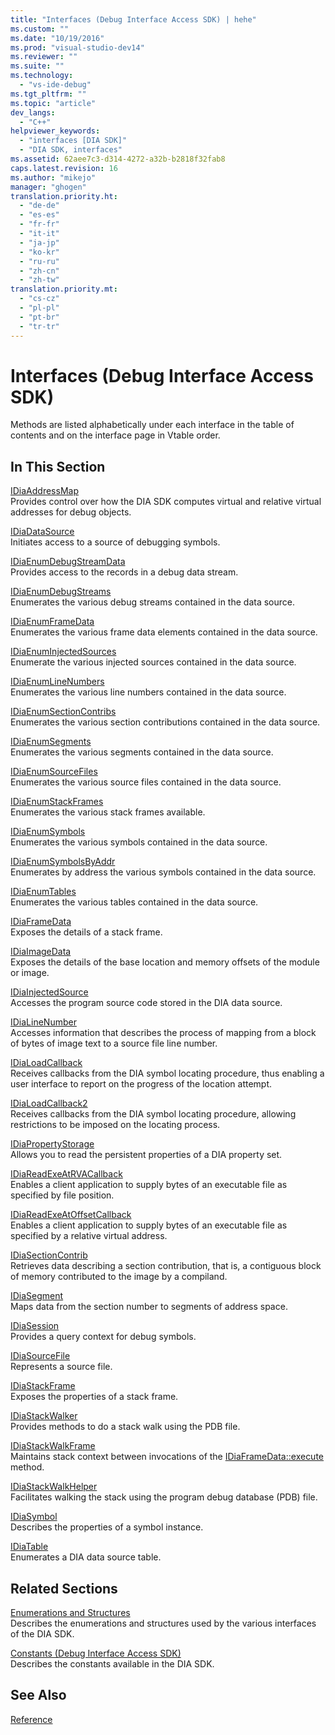 ```yaml
---
title: "Interfaces (Debug Interface Access SDK) | hehe"
ms.custom: ""
ms.date: "10/19/2016"
ms.prod: "visual-studio-dev14"
ms.reviewer: ""
ms.suite: ""
ms.technology: 
  - "vs-ide-debug"
ms.tgt_pltfrm: ""
ms.topic: "article"
dev_langs: 
  - "C++"
helpviewer_keywords: 
  - "interfaces [DIA SDK]"
  - "DIA SDK, interfaces"
ms.assetid: 62aee7c3-d314-4272-a32b-b2818f32fab8
caps.latest.revision: 16
ms.author: "mikejo"
manager: "ghogen"
translation.priority.ht: 
  - "de-de"
  - "es-es"
  - "fr-fr"
  - "it-it"
  - "ja-jp"
  - "ko-kr"
  - "ru-ru"
  - "zh-cn"
  - "zh-tw"
translation.priority.mt: 
  - "cs-cz"
  - "pl-pl"
  - "pt-br"
  - "tr-tr"
---
```

# Interfaces (Debug Interface Access SDK)
Methods are listed alphabetically under each interface in the table of contents and on the interface page in Vtable order.  
  
## In This Section  
 [IDiaAddressMap](../debug-interface-access/idiaaddressmap.md)  
 Provides control over how the DIA SDK computes virtual and relative virtual addresses for debug objects.  
  
 [IDiaDataSource](../debug-interface-access/idiadatasource.md)  
 Initiates access to a source of debugging symbols.  
  
 [IDiaEnumDebugStreamData](../debug-interface-access/idiaenumdebugstreamdata.md)  
 Provides access to the records in a debug data stream.  
  
 [IDiaEnumDebugStreams](../debug-interface-access/idiaenumdebugstreams.md)  
 Enumerates the various debug streams contained in the data source.  
  
 [IDiaEnumFrameData](../debug-interface-access/idiaenumframedata.md)  
 Enumerates the various frame data elements contained in the data source.  
  
 [IDiaEnumInjectedSources](../debug-interface-access/idiaenuminjectedsources.md)  
 Enumerate the various injected sources contained in the data source.  
  
 [IDiaEnumLineNumbers](../debug-interface-access/idiaenumlinenumbers.md)  
 Enumerates the various line numbers contained in the data source.  
  
 [IDiaEnumSectionContribs](../debug-interface-access/idiaenumsectioncontribs.md)  
 Enumerates the various section contributions contained in the data source.  
  
 [IDiaEnumSegments](../debug-interface-access/idiaenumsegments.md)  
 Enumerates the various segments contained in the data source.  
  
 [IDiaEnumSourceFiles](../debug-interface-access/idiaenumsourcefiles.md)  
 Enumerates the various source files contained in the data source.  
  
 [IDiaEnumStackFrames](../debug-interface-access/idiaenumstackframes.md)  
 Enumerates the various stack frames available.  
  
 [IDiaEnumSymbols](../debug-interface-access/idiaenumsymbols.md)  
 Enumerates the various symbols contained in the data source.  
  
 [IDiaEnumSymbolsByAddr](../debug-interface-access/idiaenumsymbolsbyaddr.md)  
 Enumerates by address the various symbols contained in the data source.  
  
 [IDiaEnumTables](../debug-interface-access/idiaenumtables.md)  
 Enumerates the various tables contained in the data source.  
  
 [IDiaFrameData](../debug-interface-access/idiaframedata.md)  
 Exposes the details of a stack frame.  
  
 [IDiaImageData](../debug-interface-access/idiaimagedata.md)  
 Exposes the details of the base location and memory offsets of the module or image.  
  
 [IDiaInjectedSource](../debug-interface-access/idiainjectedsource.md)  
 Accesses the program source code stored in the DIA data source.  
  
 [IDiaLineNumber](../debug-interface-access/idialinenumber.md)  
 Accesses information that describes the process of mapping from a block of bytes of image text to a source file line number.  
  
 [IDiaLoadCallback](../debug-interface-access/idialoadcallback.md)  
 Receives callbacks from the DIA symbol locating procedure, thus enabling a user interface to report on the progress of the location attempt.  
  
 [IDiaLoadCallback2](../debug-interface-access/idialoadcallback2.md)  
 Receives callbacks from the DIA symbol locating procedure, allowing restrictions to be imposed on the locating process.  
  
 [IDiaPropertyStorage](../debug-interface-access/idiapropertystorage.md)  
 Allows you to read the persistent properties of a DIA property set.  
  
 [IDiaReadExeAtRVACallback](../debug-interface-access/idiareadexeatrvacallback.md)  
 Enables a client application to supply bytes of an executable file as specified by file position.  
  
 [IDiaReadExeAtOffsetCallback](../debug-interface-access/idiareadexeatoffsetcallback.md)  
 Enables a client application to supply bytes of an executable file as specified by a relative virtual address.  
  
 [IDiaSectionContrib](../debug-interface-access/idiasectioncontrib.md)  
 Retrieves data describing a section contribution, that is, a contiguous block of memory contributed to the image by a compiland.  
  
 [IDiaSegment](../debug-interface-access/idiasegment.md)  
 Maps data from the section number to segments of address space.  
  
 [IDiaSession](../debug-interface-access/idiasession.md)  
 Provides a query context for debug symbols.  
  
 [IDiaSourceFile](../debug-interface-access/idiasourcefile.md)  
 Represents a source file.  
  
 [IDiaStackFrame](../debug-interface-access/idiastackframe.md)  
 Exposes the properties of a stack frame.  
  
 [IDiaStackWalker](../debug-interface-access/idiastackwalker.md)  
 Provides methods to do a stack walk using the PDB file.  
  
 [IDiaStackWalkFrame](../debug-interface-access/idiastackwalkframe.md)  
 Maintains stack context between invocations of the [IDiaFrameData::execute](../debug-interface-access/idiaframedata--execute.md) method.  
  
 [IDiaStackWalkHelper](../debug-interface-access/idiastackwalkhelper.md)  
 Facilitates walking the stack using the program debug database (PDB) file.  
  
 [IDiaSymbol](../debug-interface-access/idiasymbol.md)  
 Describes the properties of a symbol instance.  
  
 [IDiaTable](../debug-interface-access/idiatable.md)  
 Enumerates a DIA data source table.  
  
## Related Sections  
 [Enumerations and Structures](../debug-interface-access/enumerations-and-structures.md)  
 Describes the enumerations and structures used by the various interfaces of the DIA SDK.  
  
 [Constants (Debug Interface Access SDK)](../debug-interface-access/constants--debug-interface-access-sdk-.md)  
 Describes the constants available in the DIA SDK.  
  
## See Also  
 [Reference](../debug-interface-access/debug-interface-access-sdk-reference.md)